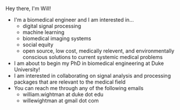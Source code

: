 Hey there, I'm Will!

- I'm a biomedical engineer and I am interested in...
  - digital signal processing
  - machine learning
  - biomedical imaging systems
  - social equity
  - open source, low cost, medically relevent, and environmentally conscious solutions to current systemic medical problems
- I am about to begin my PhD in biomedical engineering at Duke University!
- I am interested in collaborating on signal analysis and processing packages that are relevant to the medical field
- You can reach me through any of the following emails
  - william.wightman at duke dot edu
  - willewightman at gmail dot com

<!---
WillWightman/WillWightman is a ✨ special ✨ repository because its `README.md` (this file) appears on your GitHub profile.
You can click the Preview link to take a look at your changes.
--->
